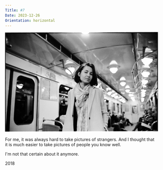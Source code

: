 ```yaml
---
Title: #7
Date: 2023-12-26
Orientation: horizontal
---
```


![Katya underground, 2018](images/007-metro@2x.webp)

For me, it was always hard to take pictures of strangers. And I thought that it is much easier to take pictures of people you know well.

I'm not that certain about it anymore. 

2018
